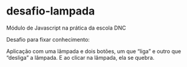 # desafio-lampada
Módulo de Javascript na prática da escola DNC

Desafio para fixar conhecimento:

Aplicação com uma lâmpada e dois botões, um que “liga” e outro que “desliga” a lâmpada. E ao clicar na lâmpada, ela se quebra.
